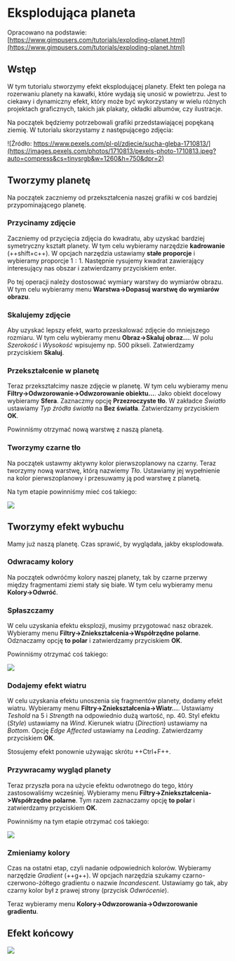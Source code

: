 # Eksplodująca planeta

Opracowano na podstawie: [https://www.gimpusers.com/tutorials/exploding-planet.html](https://www.gimpusers.com/tutorials/exploding-planet.html)

## Wstęp

W tym tutorialu stworzymy efekt eksplodującej planety. Efekt ten polega na rozerwaniu planety na kawałki, które wydają się unosić w powietrzu. Jest to ciekawy i dynamiczny efekt, który może być wykorzystany w wielu różnych projektach graficznych, takich jak plakaty, okładki albumów, czy ilustracje.

Na początek będziemy potrzebowali grafiki przedstawiającej popękaną ziemię. W tutorialu skorzystamy z następującego zdjęcia:

![Źródło: https://www.pexels.com/pl-pl/zdjecie/sucha-gleba-1710813/](https://images.pexels.com/photos/1710813/pexels-photo-1710813.jpeg?auto=compress&cs=tinysrgb&w=1260&h=750&dpr=2)

## Tworzymy planetę

Na początek zaczniemy od przekształcenia naszej grafiki w coś bardziej przypominającego planetę.

### Przycinamy zdjęcie

Zaczniemy od przycięcia zdjęcia do kwadratu, aby uzyskać bardziej symetryczny kształt planety. 
W tym celu wybieramy narzędzie **kadrowanie** (++shift+c++).
W opcjach narzędzia ustawiamy **stałe proporcje** i wybieramy proporcje $1:1$.
Następnie rysujemy kwadrat zawierający interesujący nas obszar i zatwierdzamy przyciskiem enter.

Po tej operacji należy dostosować wymiary warstwy do wymiarów obrazu. W tym celu wybieramy menu **Warstwa->Dopasuj warstwę do wymiarów obrazu**.

### Skalujemy zdjęcie

Aby uzyskać lepszy efekt, warto przeskalować zdjęcie do mniejszego rozmiaru.
W tym celu wybieramy menu **Obraz->Skaluj obraz...**.
W polu *Szerokość* i *Wysokość* wpisujemy np. $500$ pikseli.
Zatwierdzamy przyciskiem **Skaluj**.

### Przekształcenie w planetę

Teraz przekształcimy nasze zdjęcie w planetę.
W tym celu wybieramy menu **Filtry->Odwzorowanie->Odwzorowanie obiektu...**.
Jako obiekt docelowy wybieramy **Sfera**. Zaznaczmy opcję **Przezroczyste tło**.
W zakładce *Światło* ustawiamy *Typ źródła światła* na **Bez światła**.
Zatwierdzamy przyciskiem **OK**.

Powinniśmy otrzymać nową warstwę z naszą planetą.

### Tworzymy czarne tło

Na początek ustawmy aktywny kolor pierwszoplanowy na czarny.
Teraz tworzymy nową warstwę, którą nazwiemy *Tło*.
Ustawiamy jej wypełnienie na kolor pierwszoplanowy i przesuwamy ją pod warstwę z planetą.

Na tym etapie powinniśmy mieć coś takiego:

![](../../../assets/gimp-tutorials/exploding-planet/exploding_planet_1.jpg)

## Tworzymy efekt wybuchu

Mamy już naszą planetę. Czas sprawić, by wyglądała, jakby eksplodowała.

### Odwracamy kolory

Na początek odwróćmy kolory naszej planety, tak by czarne przerwy między fragmentami ziemi stały się białe.
W tym celu wybieramy menu **Kolory->Odwróć**.

### Spłaszczamy

W celu uzyskania efektu eksplozji, musimy przygotować nasz obrazek.
Wybieramy menu **Filtry->Zniekształcenia->Współrzędne polarne**.
Odznaczamy opcję **to polar** i zatwierdzamy przyciskiem **OK**.

Powinniśmy otrzymać coś takiego:

![](../../../assets/gimp-tutorials/exploding-planet/exploding_planet_2.jpg)

### Dodajemy efekt wiatru

W celu uzyskania efektu unoszenia się fragmentów planety, dodamy efekt wiatru.
Wybieramy menu **Filtry->Zniekształcenia->Wiatr...**.
Ustawiamy *Teshold* na $5$ i *Strength* na odpowiednio dużą wartość, np. $40$.
Styl efektu (*Style*) ustawiamy na *Wind*.
Kierunek wiatru (*Direction*) ustawiamy na *Bottom*.
Opcję *Edge Affected* ustawiamy na *Leading*.
Zatwierdzamy przyciskiem **OK**.

Stosujemy efekt ponownie używając skrótu ++Ctrl+F++.

### Przywracamy wygląd planety

Teraz przyszła pora na użycie efektu odwrotnego do tego, który zastosowaliśmy wcześniej.
Wybieramy menu **Filtry->Zniekształcenia->Współrzędne polarne**.
Tym razem zaznaczamy opcję **to polar** i zatwierdzamy przyciskiem **OK**.

Powinniśmy na tym etapie otrzymać coś takiego:

![](../../../assets/gimp-tutorials/exploding-planet/exploding_planet_3.jpg)

### Zmieniamy kolory

Czas na ostatni etap, czyli nadanie odpowiednich kolorów.
Wybieramy narzędzie *Gradient* (++g++).
W opcjach narzędzia szukamy czarno-czerwono-żółtego gradientu o nazwie *Incandescent*.
Ustawiamy go tak, aby czarny kolor był z prawej strony (przycisk *Odwrócenie*).

Teraz wybieramy menu **Kolory->Odwzorowania->Odwzorowanie gradientu**.

## Efekt końcowy

![](../../../assets/gimp-tutorials/exploding-planet/exploding_planet_final.jpg)
